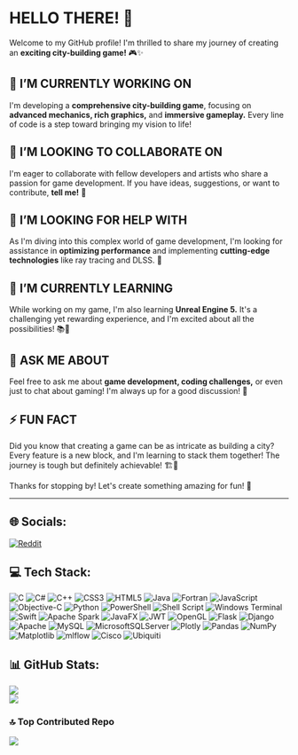 
# **HELLO THERE! 👋**

Welcome to my GitHub profile! I'm thrilled to share my journey of creating an **exciting city-building game!** 🎮✨

## 🔭 **I’M CURRENTLY WORKING ON**
I'm developing a **comprehensive city-building game**, focusing on **advanced mechanics, rich graphics,** and **immersive gameplay.** Every line of code is a step toward bringing my vision to life!

## 👯 **I’M LOOKING TO COLLABORATE ON**
I'm eager to collaborate with fellow developers and artists who share a passion for game development. If you have ideas, suggestions, or want to contribute, **tell me!** 🤝

## 🤝 **I’M LOOKING FOR HELP WITH**
As I'm diving into this complex world of game development, I'm looking for assistance in **optimizing performance** and implementing **cutting-edge technologies** like ray tracing and DLSS. 🌟

## 🌱 **I’M CURRENTLY LEARNING**
While working on my game, I'm also learning **Unreal Engine 5.** It's a challenging yet rewarding experience, and I'm excited about all the possibilities! 📚🚀

## 💬 **ASK ME ABOUT**
Feel free to ask me about **game development, coding challenges,** or even just to chat about gaming! I'm always up for a good discussion! 🎉

## ⚡ **FUN FACT**
Did you know that creating a game can be as intricate as building a city? Every feature is a new block, and I'm learning to stack them together! The journey is tough but definitely achievable! 🏗️💪

Thanks for stopping by! Let's create something amazing for fun! 🎊

---

## 🌐 **Socials:**
[![Reddit](https://img.shields.io/badge/Reddit-%23FF4500.svg?logo=Reddit&logoColor=white)](https://reddit.com/user/Murosama0)

## 💻 **Tech Stack:**
![C](https://img.shields.io/badge/c-%2300599C.svg?style=flat&logo=c&logoColor=white) 
![C#](https://img.shields.io/badge/c%23-%23239120.svg?style=flat&logo=csharp&logoColor=white) 
![C++](https://img.shields.io/badge/c++-%2300599C.svg?style=flat&logo=c%2B%2B&logoColor=white) 
![CSS3](https://img.shields.io/badge/css3-%231572B6.svg?style=flat&logo=css3&logoColor=white) 
![HTML5](https://img.shields.io/badge/html5-%23E34F26.svg?style=flat&logo=html5&logoColor=white) 
![Java](https://img.shields.io/badge/java-%23ED8B00.svg?style=flat&logo=openjdk&logoColor=white) 
![Fortran](https://img.shields.io/badge/Fortran-%23734F96.svg?style=flat&logo=fortran&logoColor=white) 
![JavaScript](https://img.shields.io/badge/javascript-%23323330.svg?style=flat&logo=javascript&logoColor=%23F7DF1E) 
![Objective-C](https://img.shields.io/badge/OBJECTIVE--C-%233A95E3.svg?style=flat&logo=apple&logoColor=white) 
![Python](https://img.shields.io/badge/python-3670A0?style=flat&logo=python&logoColor=ffdd54) 
![PowerShell](https://img.shields.io/badge/PowerShell-%235391FE.svg?style=flat&logo=powershell&logoColor=white) 
![Shell Script](https://img.shields.io/badge/shell_script-%23121011.svg?style=flat&logo=gnu-bash&logoColor=white) 
![Windows Terminal](https://img.shields.io/badge/Windows%20Terminal-%234D4D4D.svg?style=flat&logo=windows-terminal&logoColor=white) 
![Swift](https://img.shields.io/badge/swift-F54A2A?style=flat&logo=swift&logoColor=white) 
![Apache Spark](https://img.shields.io/badge/Apache%20Spark-FDEE21?style=flat&logo=apachespark&logoColor=black) 
![JavaFX](https://img.shields.io/badge/javafx-%23FF0000.svg?style=flat&logo=javafx&logoColor=white) 
![JWT](https://img.shields.io/badge/JWT-black?style=flat&logo=JSON%20web%20tokens) 
![OpenGL](https://img.shields.io/badge/OpenGL-%23FFFFFF.svg?style=flat&logo=opengl) 
![Flask](https://img.shields.io/badge/flask-%23000.svg?style=flat&logo=flask&logoColor=white) 
![Django](https://img.shields.io/badge/django-%23092E20.svg?style=flat&logo=django&logoColor=white) 
![Apache](https://img.shields.io/badge/apache-%23D42029.svg?style=flat&logo=apache&logoColor=white) 
![MySQL](https://img.shields.io/badge/mysql-4479A1.svg?style=flat&logo=mysql&logoColor=white) 
![MicrosoftSQLServer](https://img.shields.io/badge/Microsoft%20SQL%20Server-CC2927?style=flat&logo=microsoft%20sql%20server&logoColor=white) 
![Plotly](https://img.shields.io/badge/Plotly-%233F4F75.svg?style=flat&logo=plotly&logoColor=white) 
![Pandas](https://img.shields.io/badge/pandas-%23150458.svg?style=flat&logo=pandas&logoColor=white) 
![NumPy](https://img.shields.io/badge/numpy-%23013243.svg?style=flat&logo=numpy&logoColor=white) 
![Matplotlib](https://img.shields.io/badge/Matplotlib-%23ffffff.svg?style=flat&logo=Matplotlib&logoColor=black) 
![mlflow](https://img.shields.io/badge/mlflow-%23d9ead3.svg?style=flat&logo=numpy&logoColor=blue) 
![Cisco](https://img.shields.io/badge/cisco-%23049fd9.svg?style=flat&logo=cisco&logoColor=black) 
![Ubiquiti](https://img.shields.io/badge/ubiquiti-%230559C9.svg?style=flat&logo=ubiquiti&logoColor=white)

## 📊 **GitHub Stats:**
![](https://github-readme-streak-stats.herokuapp.com/?user=Murosama&theme=highcontrast&hide_border=false)<br/>
![](https://github-readme-stats.vercel.app/api/top-langs/?username=Murosama&theme=highcontrast&hide_border=false&include_all_commits=true&count_private=true&layout=compact)

### 🔝 **Top Contributed Repo**
![](https://github-contributor-stats.vercel.app/api?username=Murosama&limit=5&theme=highcontrast&combine_all_yearly_contributions=true)



